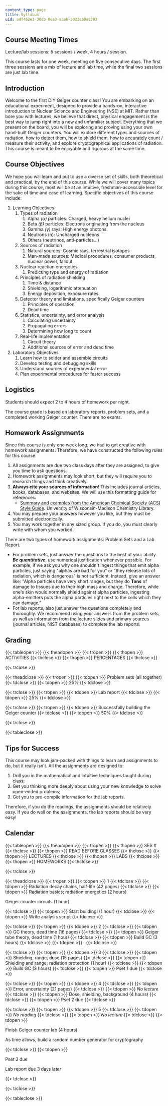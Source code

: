 ```yaml
---
content_type: page
title: Syllabus
uid: adf462e3-30db-0ea3-aaab-5022eb0a8383
---
```


Course Meeting Times
--------------------

Lecture/lab sessions: 5 sessions / week, 4 hours / session.

This course lasts for one week, meeting on five consecutive days. The first three sessions are a mix of lecture and lab time, while the final two sessions are just lab time.

Introduction
------------

Welcome to the first DIY Geiger counter class! You are embarking on an educational experiment, designed to provide a hands-on, interactive introduction to Nuclear Science and Engineering (NSE) at MIT. Rather than bore you with lectures, we believe that direct, physical engagement is the best way to jump right into a new and unfamiliar subject. Everything that we present on the board, you will be exploring and proving using your own hand-built Geiger counters. You will explore different types and sources of radiation, how to detect them, how to shield them, how to accurately count / measure their activity, and explore cryptographical applications of radiation. This course is meant to be enjoyable and rigorous at the same time.

Course Objectives
-----------------

We hope you will learn and put to use a diverse set of skills, both theoretical and practical, by the end of this course. While we will cover many topics during this course, most will be at an intuitive, freshman-accessible level for the sake of time and ease of learning. Specific objectives of this course include:

1.  Learning Objectives
    1.  Types of radiation
        1.  Alpha _(α)_ particles: Charged, heavy helium nuclei
        2.  Beta _(β)_ particles: Electrons originating from the nucleus
        3.  Gamma _(γ)_ rays: High energy photons
        4.  Neutrons (n): Uncharged nucleons
        5.  Others (neutrinos, anti-particles...)
    2.  Sources of radiation
        1.  Natural sources: Cosmic rays, terrestrial isotopes
        2.  Man-made sources: Medical procedures, consumer products, nuclear power, fallout
    3.  Nuclear reaction energetics
        1.  Predicting type and energy of radiation
    4.  Principles of radiation shielding
        1.  Time & distance
        2.  Shielding, logarithmic attenuation
        3.  Energy deposition, exposure rates
    5.  Detector theory and limitations, specifically Geiger counters
        1.  Principles of operation
        2.  Dead time
    6.  Statistics, uncertainty, and error analysis
        1.  Calculating uncertainty
        2.  Propagating errors
        3.  Determining how long to count
    7.  Real-life implementation
        1.  Circuit theory
        2.  Additional sources of error and dead time
2.  Laboratory Objectives
    1.  Learn how to solder and assemble circuits
    2.  Develop testing and debugging skills
    3.  Understand sources of experimental error
    4.  Plan experimental procedures for faster success

Logistics
---------

Students should expect 2 to 4 hours of homework per night.

The course grade is based on laboratory reports, problem sets, and a completed working Geiger counter. There are no exams.

Homework Assignments
--------------------

Since this course is only one week long, we had to get creative with homework assignments. Therefore, we have constructed the following rules for this course:

1.  All assignments are due two class days after they are assigned, to give you time to ask questions.
2.  Homework assignments may look short, but they will require you to research things and think creatively.
3.  **Always cite your sources of information**! This includes journal articles, books, databases, and websites. We will use this formatting guide for references:
    *   [Summary and examples from the American Chemical Society (ACS) Style Guide](http://www.library.wisc.edu/chemistry/research-help/write-and-cite/acs-style-guide/). University of Wisconsin-Madison Chemistry Library.
4.  You may prepare your answers however you like, but they must be submitted electronically.
5.  You may work together in any sized group. If you do, you must clearly write with whom you worked.

There are two types of homework assignments: Problem Sets and a Lab Report.

*   For problem sets, just answer the questions to the best of your ability. **_Be quantitative_**, use numerical justification whenever possible. For example, if we ask you why one shouldn't ingest things that emit alpha particles, just saying "alphas are bad for you" or "they release lots of radiation, which is dangerous" is not sufficient. Instead, give an answer like: "Alpha particles have very short ranges, but they do **Tons** of damage to tissues due to their high mass and charge. Therefore, while one's skin would normally shield against alpha particles, ingesting alpha-emitters puts the alpha particles right next to the cells which they can damage."
*   For lab reports, also just answer the questions completely and thoroughly. We recommend using your answers from the problem sets, as well as information from the lecture slides and primary sources (journal articles, NIST databases) to complete the lab reports.

Grading
-------

{{< tableopen >}}
{{< theadopen >}}
{{< tropen >}}
{{< thopen >}}
ACTIVITIES
{{< thclose >}}
{{< thopen >}}
PERCENTAGES
{{< thclose >}}

{{< trclose >}}

{{< theadclose >}}
{{< tropen >}}
{{< tdopen >}}
Problem sets (all together)
{{< tdclose >}}
{{< tdopen >}}
25%
{{< tdclose >}}

{{< trclose >}}
{{< tropen >}}
{{< tdopen >}}
Lab report
{{< tdclose >}}
{{< tdopen >}}
25%
{{< tdclose >}}

{{< trclose >}}
{{< tropen >}}
{{< tdopen >}}
Successfully building the Geiger counter
{{< tdclose >}}
{{< tdopen >}}
50%
{{< tdclose >}}

{{< trclose >}}

{{< tableclose >}}

Tips for Success
----------------

This course may look jam-packed with things to learn and assignments to do, but it really isn't. All the assignments are designed to:

1.  Drill you in the mathematical and intuitive techniques taught during class;
2.  Get you thinking more deeply about using your new knowledge to solve open-ended problems;
3.  Get you to pre-compile information for the lab reports.

Therefore, if you do the readings, the assignments should be relatively easy. If you do well on the assignments, the lab reports should be very easy!

Calendar
--------

{{< tableopen >}}
{{< theadopen >}}
{{< tropen >}}
{{< thopen >}}
SES #
{{< thclose >}}
{{< thopen >}}
READ BEFORE CLASSES
{{< thclose >}}
{{< thopen >}}
LECTURES
{{< thclose >}}
{{< thopen >}}
LABS
{{< thclose >}}
{{< thopen >}}
HOMEWORKS
{{< thclose >}}

{{< trclose >}}

{{< theadclose >}}
{{< tropen >}}
{{< tdopen >}}
1
{{< tdclose >}}
{{< tdopen >}}
Radiation decay chains, half-life (42 pages)
{{< tdclose >}}
{{< tdopen >}}
Radiation basics; radiation energetics (2 hours)

Geiger counter circuits (1 hour)


{{< tdclose >}}
{{< tdopen >}}
Start building! (1 hour)
{{< tdclose >}}
{{< tdopen >}}
Write analysis script
{{< tdclose >}}

{{< trclose >}}
{{< tropen >}}
{{< tdopen >}}
2
{{< tdclose >}}
{{< tdopen >}}
GC theory, dead time (16 pages)
{{< tdclose >}}
{{< tdopen >}}
Geiger tube theory, dead time (1 hour)
{{< tdclose >}}
{{< tdopen >}}
Build GC (3 hours)
{{< tdclose >}}
{{< tdopen >}}
 
{{< tdclose >}}

{{< trclose >}}
{{< tropen >}}
{{< tdopen >}}
3
{{< tdclose >}}
{{< tdopen >}}
Shielding, range, dose (15 pages)
{{< tdclose >}}
{{< tdopen >}}
Shielding and range; radiation protection (1 hour)
{{< tdclose >}}
{{< tdopen >}}
Build GC (3 hours)
{{< tdclose >}}
{{< tdopen >}}
Pset 1 due
{{< tdclose >}}

{{< trclose >}}
{{< tropen >}}
{{< tdopen >}}
4
{{< tdclose >}}
{{< tdopen >}}
Error, uncertainty (21 pages)
{{< tdclose >}}
{{< tdopen >}}
_No lecture_
{{< tdclose >}}
{{< tdopen >}}
Dose, shielding, background (4 hours)
{{< tdclose >}}
{{< tdopen >}}
Pset 2 due
{{< tdclose >}}

{{< trclose >}}
{{< tropen >}}
{{< tdopen >}}
5
{{< tdclose >}}
{{< tdopen >}}
_No reading_
{{< tdclose >}}
{{< tdopen >}}
_No lecture_
{{< tdclose >}}
{{< tdopen >}}


Finish Geiger counter lab (4 hours)

As time allows, build a random number generator for cryptography


{{< tdclose >}}
{{< tdopen >}}


Pset 3 due

Lab report due 3 days later


{{< tdclose >}}

{{< trclose >}}

{{< tableclose >}}